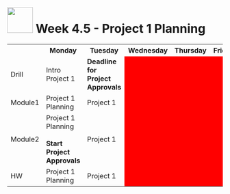 # <img src="https://cloud.githubusercontent.com/assets/7833470/10899314/63829980-8188-11e5-8cdd-4ded5bcb6e36.png" height="60"> Week 4.5 - Project 1 Planning

<table>
  <tr>
    <th></th>
    <th>Monday</th>
    <th>Tuesday</th>
    <th>Wednesday</th>
    <th>Thursday</th>
    <th>Friday</th>
  </tr>
  <tr>
    <td>Drill</td>
    <td>Intro Project 1</td>
    <td><strong>Deadline for Project Approvals</strong></td>
    <td style="background-color:red;"></td>
    <td style="background-color:red;"></td>
    <td style="background-color:red;"></td>
  </tr>
  <tr>
    <td>Module1</td>
    <td>Project 1 Planning</td>
    <td>Project 1</td>
    <td style="background-color:red;"></td>
    <td style="background-color:red;"></td>
    <td style="background-color:red;"></td>
  </tr>
  <tr>
    <td>Module2</td>
    <td>
      Project 1 Planning<br><br>
      <strong>Start Project Approvals</strong>
    </td>
    <td>Project 1</td>
    <td style="background-color:red;"></td>
    <td style="background-color:red;"></td>
    <td style="background-color:red;"></td>
  </tr>
  <tr>
    <td>HW</td>
    <td>Project 1 Planning</td>
    <td>Project 1</td>
    <td style="background-color:red;"></td>
    <td style="background-color:red;"></td>
    <td style="background-color:red;"></td>
  </tr>
</table>
